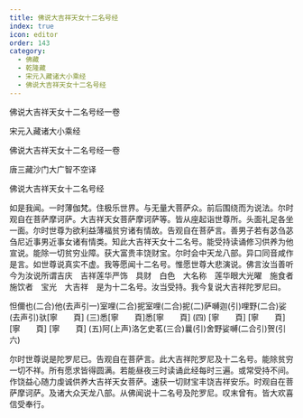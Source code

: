 ```yaml
---
title: 佛说大吉祥天女十二名号经
index: true
icon: editor
order: 143
category:
  - 佛藏
  - 乾隆藏
  - 宋元入藏诸大小乘经
  - 佛说大吉祥天女十二名号经
---
```


佛说大吉祥天女十二名号经一卷  

宋元入藏诸大小乘经  

佛说大吉祥天女十二名号经一卷  

唐三藏沙门大广智不空译  

佛说大吉祥天女十二名号经  

如是我闻。一时薄伽梵。住极乐世界。与无量大菩萨众。前后围绕而为说法。尔时观自在菩萨摩诃萨。大吉祥天女菩萨摩诃萨等。皆从座起诣世尊所。头面礼足各坐一面。尔时世尊为欲利益薄福贫穷诸有情故。告观自在菩萨言。善男子若有苾刍苾刍尼近事男近事女诸有情类。知此大吉祥天女十二名号。能受持读诵修习供养为他宣说。能除一切贫穷业障。获大富贵丰饶财宝。尔时会中天龙八部。异口同音咸作是言。如世尊说真实不虚。我等愿闻十二名号。惟愿世尊大悲演说。佛言汝当善听今为汝说所谓吉庆　吉祥莲华严饰　具财　白色　大名称　莲华眼大光曜　施食者　施饮者　宝光　大吉祥　是为十二名号。汝当受持。我今复说大吉祥陀罗尼曰。  

怛儞也(二合)他(去声引一)室哩(二合)抳室哩(二合)抳(二)萨嚩迦(引)哩野(二合)娑(去声引)驮[寧　　頁] (三)悉[寧　　頁]悉[寧　　頁] (四) [寧　　頁] [寧　　頁] [寧　　頁] [寧　　頁] (五)阿(上声)洛乞史茗(三合)曩(引)舍野娑嚩(二合引)贺(引六)  

尔时世尊说是陀罗尼已。告观自在菩萨言。此大吉祥陀罗尼及十二名号。能除贫穷一切不祥。所有愿求皆得圆满。若能昼夜三时读诵此经每时三遍。或常受持不间。作饶益心随力虔诚供养大吉祥天女菩萨。速获一切财宝丰饶吉祥安乐。时观自在菩萨摩诃萨。及诸大众天龙八部。从佛闻说十二名号及陀罗尼。叹末曾有。皆大欢喜信受奉行。  
